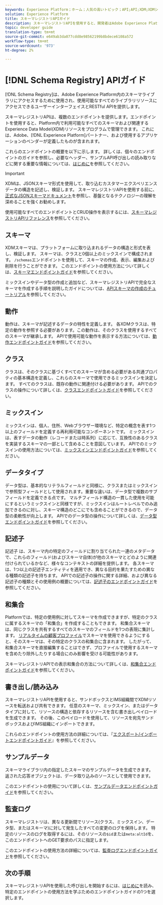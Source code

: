```yaml
---
keywords: Experience Platform；ホーム；人気の高いトピック；API;API;XDM;XDMシステム；エクスペリエンスデータモデル；エクスペリエンスデータモデル；エクスペリエンスデータモデル；データモデル；データモデル；スキーマレジストリ；スキーマレジストリ；
solution: Experience Platform
title: スキーマレジストリAPIガイド
description: スキーマレジストリAPIを使用すると、開発者はAdobe Experience Platform内のすべてのスキーマおよび関連するExperience Data Model(XDM)リソースをプログラムで管理できます。 このガイドに従って、APIを使用した主な操作の実行方法を学習します。
topic: developer guide
translation-type: tm+mt
source-git-commit: e649ab3da077cdd8e98562199b8bdece6108a572
workflow-type: tm+mt
source-wordcount: '973'
ht-degree: 2%

---
```



# [!DNL Schema Registry] APIガイド

[!DNL Schema Registry]は、Adobe Experience Platform内のスキーマライブラリにアクセスするために使用され、使用可能なすべてのライブラリリソースにアクセスできるユーザーインターフェイスとRESTful APIを提供します。

スキーマレジストリAPIは、複数のエンドポイントを提供します。エンドポイントを使用すると、Platform内で利用可能なすべてのスキーマおよび関連するExperience Data Model(XDM)リソースをプログラムで管理できます。 これには、Adobe、[!DNL Experience Platform]パートナー、および使用するアプリケーションのベンダーが定義したものが含まれます。

これらのエンドポイントの概要を以下に示します。 詳しくは、個々のエンドポイントのガイドを参照し、必要なヘッダー、サンプルAPI呼び出しの読み取りなどに関する重要な情報については、[はじめに](./getting-started.md)を参照してください。

>[!IMPORTANT]
>
>XDMは、JSONスキーマ形式を使用して、取り込むカスタマーエクスペリエンスデータの構造を記述し、検証します。 スキーマレジストリAPIを使用する前に、[正式なJSONスキーマドキュメント](https://json-schema.org/)を参照し、基盤となるテクノロジーの理解を深めることを強くお勧めします。

使用可能なすべてのエンドポイントとCRUD操作を表示するには、[スキーマレジストリAPIリファレンス](https://www.adobe.io/apis/experienceplatform/home/api-reference.html#!acpdr/swagger-specs/schema-registry.yaml)を参照してください。

## スキーマ

XDMスキーマは、プラットフォームに取り込まれるデータの構造と形式を表し、検証します。 スキーマは、クラスと0個以上のミックスインで構成されます。 `/schemas`エンドポイントを使用して、スキーマの作成、表示、編集および削除を行うことができます。 このエンドポイントの使用方法について詳しくは、[スキーマエンドポイントガイド](./schemas.md)を参照してください。

ミックスインやデータ型の作成と追加など、スキーマレジストリAPIで完全なスキーマを作成する手順を説明したガイドについては、[APIスキーマの作成のチュートリアル](../tutorials/create-schema-api.md)を参照してください。

## 動作

動作は、スキーマが記述するデータの特性を定義します。 各XDMクラスは、特定の動作を参照する必要があります。この動作は、そのクラスを使用するすべてのスキーマが継承します。 APIで使用可能な動作を表示する方法については、[動作エンドポイントガイド](./behaviors.md)を参照してください。

## クラス

クラスは、そのクラスに基づくすべてのスキーマが含める必要がある共通プロパティの基本構造を定義し、これらのスキーマで使用できるミックスインを決定します。 すべてのクラスは、既存の動作に関連付ける必要があります。 APIでのクラスの操作について詳しくは、[クラスエンドポイントガイド](./classes.md)を参照してください。

## ミックスイン

ミックスインは、個人、住所、Webブラウザー環境など、特定の概念を表す1つ以上のフィールドを定義する再利用可能なコンポーネントです。 ミックスインは、表すデータの動作（レコードまたは時系列）に応じて、互換性のあるクラスを実装するスキーマの一部として含めることを意図しています。 APIでのミックスインの使用方法については、[ミックスインエンドポイントガイド](./mixins.md)を参照してください。

## データタイプ

データ型は、基本的なリテラルフィールドと同様に、クラスまたはミックスインで参照型フィールドとして使用されます。重要な違いは、データ型で複数のサブフィールドを定義できる点です。 マルチフィールド構造の一貫した使用を可能にするというミックスインと同様ですが、ミックスインはルートレベルでのみ追加できるのに対し、スキーマ構造のどこにでも含めることができるので、データ型の柔軟性が向上します。 APIでのデータ型の操作について詳しくは、[データ型エンドポイントガイド](./data-types.md)を参照してください。

## 記述子

記述子 は、スキーマ内の特定のフィールドに割り当てられた一連のメタデータで、これらのフィールド(およびスキーマ自体)が他のスキーマとどのように関連付けられているかなど、様々なコンテキストの詳細を提供します。 各スキーマは、1つ以上の記述子エンティティを適用でき、異なる目的を果たすための異なる種類の記述子を持ちます。 APIでの記述子の操作に関する詳細、および異なる記述子の種類とその使用例の概要については、[記述子のエンドポイントガイド](./descriptors.md)を参照してください。

## 和集合

Platformでは、特定の使用例に対してスキーマを作成できますが、特定のクラスに属するスキーマの「和集合」を作成することもできます。 和集合スキーマは、同じクラスを共有するすべてのスキーマのフィールドを1つの表現に集計します。 [リアルタイムの顧客プロファイル](../../profile/home.md)でスキーマを使用できるようにすると、そのスキーマは、その特定のクラスの和集合に含まれます。 したがって、和集合スキーマを直接編集することはできず、プロファイルで使用するスキーマを含めたり除外したりする場合にのみ影響を受ける可能性があります。

スキーマレジストリAPIでの表示和集合の方法について詳しくは、[和集合エンドポイントガイド](./unions.md)を参照してください。

## 書き出し/読み込み

スキーマレジストリAPIを使用すると、サンドボックスとIMS組織間でXDMリソースを転送および共有できます。 任意のスキーマ、ミックスイン、またはデータタイプに対して、リソースの構造と依存するリソースを含む書き出しペイロードを生成できます。 その後、このペイロードを使用して、リソースを宛先サンドボックスおよびIMS組織にインポートできます。

これらのエンドポイントの使用方法の詳細については、『[エクスポート/インポートエンドポイントガイド](./export-import.md)』を参照してください。

## サンプルデータ

スキーマライブラリ内の指定したスキーマのサンプルデータを生成できます。 返された応答オブジェクトは、データ取り込みのソースとして使用できます。

このエンドポイントの使用について詳しくは、[サンプルデータエンドポイントガイド](./sample-data.md)を参照してください。

## 監査ログ

スキーマレジストリは、異なる更新間でリソース(クラス、ミックスイン、データ型、またはスキーマ)に対して発生したすべての変更のログを保持します。 特定のリソースのログを取得するには、そのリソースの`$id`または`meta:altId`を、このエンドポイントへのGET要求のパスに指定します。

このエンドポイントの使用方法の詳細については、[監査ログエンドポイントガイド](./audit-log.md)を参照してください。

## 次の手順

スキーマレジストリAPIを使用した呼び出しを開始するには、[はじめに](./getting-started.md)を読み、特定のエンドポイントの使用方法を学ぶためのエンドポイントガイドの1つを選択します。